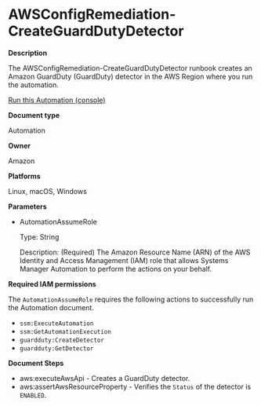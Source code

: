 # AWSConfigRemediation\-CreateGuardDutyDetector<a name="automation-aws-enable-guard-detect"></a>

**Description**

The AWSConfigRemediation\-CreateGuardDutyDetector runbook creates an Amazon GuardDuty \(GuardDuty\) detector in the AWS Region where you run the automation\.

[Run this Automation \(console\)](https://console.aws.amazon.com/systems-manager/automation/execute/AWSConfigRemediation-CreateGuardDutyDetector)

**Document type**

Automation

**Owner**

Amazon

**Platforms**

Linux, macOS, Windows

**Parameters**
+ AutomationAssumeRole

  Type: String

  Description: \(Required\) The Amazon Resource Name \(ARN\) of the AWS Identity and Access Management \(IAM\) role that allows Systems Manager Automation to perform the actions on your behalf\.

**Required IAM permissions**

The `AutomationAssumeRole` requires the following actions to successfully run the Automation document\.
+ `ssm:ExecuteAutomation`
+ `ssm:GetAutomationExecution`
+ `guardduty:CreateDetector`
+ `guardduty:GetDetector`

**Document Steps**
+ aws:executeAwsApi \- Creates a GuardDuty detector\.
+ aws:assertAwsResourceProperty \- Verifies the `Status` of the detector is `ENABLED`\.